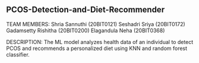 PCOS-Detection-and-Diet-Recommender
-----------------------------------

TEAM MEMBERS: Shria Sannuthi (20BIT0121)
              Seshadri Sriya (20BIT0172)
              Gadamsetty Rishitha (20BIT0200)
              Elagandula Neha (20BIT0368)
              
DESCRIPTION: The ML model analyzes health data of an individual to detect PCOS and recommends a personalized diet using KNN and random forest classifier.
